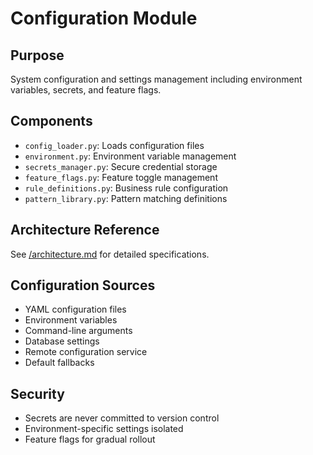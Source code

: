 # Configuration Module

## Purpose
System configuration and settings management including environment variables, secrets, and feature flags.

## Components
- `config_loader.py`: Loads configuration files
- `environment.py`: Environment variable management
- `secrets_manager.py`: Secure credential storage
- `feature_flags.py`: Feature toggle management
- `rule_definitions.py`: Business rule configuration
- `pattern_library.py`: Pattern matching definitions

## Architecture Reference
See [/architecture.md](/architecture.md#5-configuration-module-srcconfig) for detailed specifications.

## Configuration Sources
- YAML configuration files
- Environment variables
- Command-line arguments
- Database settings
- Remote configuration service
- Default fallbacks

## Security
- Secrets are never committed to version control
- Environment-specific settings isolated
- Feature flags for gradual rollout